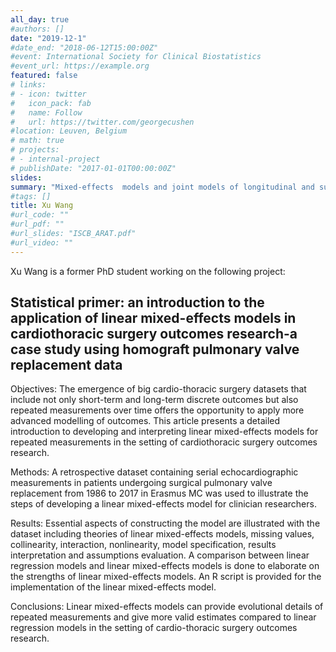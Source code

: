 ```yaml
---
all_day: true
#authors: []
date: "2019-12-1"
#date_end: "2018-06-12T15:00:00Z"
#event: International Society for Clinical Biostatistics
#event_url: https://example.org
featured: false
# links:
# - icon: twitter
#   icon_pack: fab
#   name: Follow
#   url: https://twitter.com/georgecushen
#location: Leuven, Belgium
# math: true
# projects:
# - internal-project
# publishDate: "2017-01-01T00:00:00Z"
slides: 
summary: "Mixed-effects  models and joint models of longitudinal and survival data in cardiothoracic surgery outcomes research" 
#tags: []
title: Xu Wang
#url_code: ""
#url_pdf: ""
#url_slides: "ISCB_ARAT.pdf"
#url_video: ""
---
```


Xu Wang is a former PhD student working on the following project:

## Statistical primer: an introduction to the application of linear mixed-effects models in cardiothoracic surgery outcomes research-a case study using homograft pulmonary valve replacement data

Objectives: The emergence of big cardio-thoracic surgery datasets that include not only short-term and long-term discrete outcomes but also repeated measurements over time offers the opportunity to apply more advanced modelling of outcomes. This article presents a detailed introduction to developing and interpreting linear mixed-effects models for repeated measurements in the setting of cardiothoracic surgery outcomes research.

Methods: A retrospective dataset containing serial echocardiographic measurements in patients undergoing surgical pulmonary valve replacement from 1986 to 2017 in Erasmus MC was used to illustrate the steps of developing a linear mixed-effects model for clinician researchers.

Results: Essential aspects of constructing the model are illustrated with the dataset including theories of linear mixed-effects models, missing values, collinearity, interaction, nonlinearity, model specification, results interpretation and assumptions evaluation. A comparison between linear regression models and linear mixed-effects models is done to elaborate on the strengths of linear mixed-effects models. An R script is provided for the implementation of the linear mixed-effects model.

Conclusions: Linear mixed-effects models can provide evolutional details of repeated measurements and give more valid estimates compared to linear regression models in the setting of cardio-thoracic surgery outcomes research.
